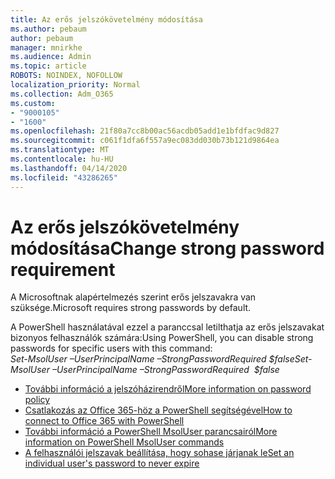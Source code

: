 ```yaml
---
title: Az erős jelszókövetelmény módosítása
ms.author: pebaum
author: pebaum
manager: mnirkhe
ms.audience: Admin
ms.topic: article
ROBOTS: NOINDEX, NOFOLLOW
localization_priority: Normal
ms.collection: Adm_O365
ms.custom:
- "9000105"
- "1600"
ms.openlocfilehash: 21f80a7cc8b00ac56acdb05add1e1bfdfac9d827
ms.sourcegitcommit: c061f1dfa6f557a9ec083dd030b73b121d9864ea
ms.translationtype: MT
ms.contentlocale: hu-HU
ms.lasthandoff: 04/14/2020
ms.locfileid: "43286265"
---
```

# <a name="change-strong-password-requirement"></a><span data-ttu-id="acd36-102">Az erős jelszókövetelmény módosítása</span><span class="sxs-lookup"><span data-stu-id="acd36-102">Change strong password requirement</span></span>

<span data-ttu-id="acd36-103">A Microsoftnak alapértelmezés szerint erős jelszavakra van szüksége.</span><span class="sxs-lookup"><span data-stu-id="acd36-103">Microsoft requires strong passwords by default.</span></span> 

<span data-ttu-id="acd36-104">A PowerShell használatával ezzel a paranccsal letilthatja az erős jelszavakat bizonyos felhasználók számára:</span><span class="sxs-lookup"><span data-stu-id="acd36-104">Using PowerShell, you can disable strong passwords for specific users with this command:</span></span><br>
<span data-ttu-id="acd36-105">*Set-MsolUser –UserPrincipalName <UserPrincipalName> –StrongPasswordRequired $false*</span><span class="sxs-lookup"><span data-stu-id="acd36-105">*Set-MsolUser –UserPrincipalName <UserPrincipalName> –StrongPasswordRequired  $false*</span></span>

- [<span data-ttu-id="acd36-106">További információ a jelszóházirendről</span><span class="sxs-lookup"><span data-stu-id="acd36-106">More information on password policy</span></span>](https://docs.microsoft.com/azure/active-directory/authentication/concept-sspr-policy#password-policies-that-only-apply-to-cloud-user-accounts)
- [<span data-ttu-id="acd36-107">Csatlakozás az Office 365-höz a PowerShell segítségével</span><span class="sxs-lookup"><span data-stu-id="acd36-107">How to connect to Office 365 with PowerShell</span></span>](https://docs.microsoft.com/office365/enterprise/powershell/connect-to-office-365-powershell#connect-with-the-microsoft-azure-active-directory-module-for-windows-powershell)
- [<span data-ttu-id="acd36-108">További információ a PowerShell MsolUser parancsairól</span><span class="sxs-lookup"><span data-stu-id="acd36-108">More information on PowerShell MsolUser commands</span></span>](https://docs.microsoft.com/powershell/module/msonline/set-msoluser?view=azureadps-1.0)
- [<span data-ttu-id="acd36-109">A felhasználói jelszavak beállítása, hogy sohase járjanak le</span><span class="sxs-lookup"><span data-stu-id="acd36-109">Set an individual user's password to never expire</span></span>](https://docs.microsoft.com/microsoft-365/admin/add-users/set-password-to-never-expire)
